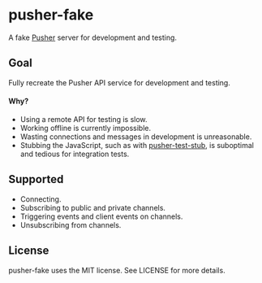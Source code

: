 # pusher-fake

A fake [Pusher](http://pusher.com) server for development and testing.

## Goal

Fully recreate the Pusher API service for development and testing.

#### Why?

* Using a remote API for testing is slow.
* Working offline is currently impossible.
* Wasting connections and messages in development is unreasonable.
* Stubbing the JavaScript, such as with [pusher-test-stub](https://github.com/leggetter/pusher-test-stub), is suboptimal and tedious for integration tests.

## Supported

* Connecting.
* Subscribing to public and private channels.
* Triggering events and client events on channels.
* Unsubscribing from channels.

## License

pusher-fake uses the MIT license. See LICENSE for more details.
